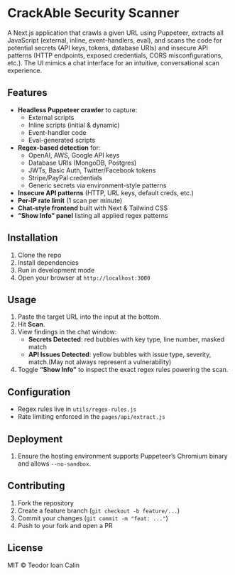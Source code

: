 # CrackAble Security Scanner

A Next.js application that crawls a given URL using Puppeteer, extracts all JavaScript (external, inline, event-handlers, eval), and scans the code for potential secrets (API keys, tokens, database URIs) and insecure API patterns (HTTP endpoints, exposed credentials, CORS misconfigurations, etc.). The UI mimics a chat interface for an intuitive, conversational scan experience.

## Features

- **Headless Puppeteer crawler** to capture:
  - External scripts
  - Inline scripts (initial & dynamic)
  - Event-handler code
  - Eval-generated scripts
- **Regex-based detection** for:
  - OpenAI, AWS, Google API keys
  - Database URIs (MongoDB, Postgres)
  - JWTs, Basic Auth, Twitter/Facebook tokens
  - Stripe/PayPal credentials
  - Generic secrets via environment-style patterns
- **Insecure API patterns** (HTTP, URL keys, default creds, etc.)
- **Per-IP rate limit** (1 scan per minute)
- **Chat-style frontend** built with Next & Tailwind CSS
- **“Show Info” panel** listing all applied regex patterns

## Installation

1. Clone the repo
2. Install dependencies
3. Run in development mode
4. Open your browser at `http://localhost:3000`

## Usage

1. Paste the target URL into the input at the bottom.
2. Hit **Scan**.
3. View findings in the chat window:
   - **Secrets Detected**: red bubbles with key type, line number, masked match
   - **API Issues Detected**: yellow bubbles with issue type, severity, match.(May not always represent a vulnerability)
4. Toggle **“Show Info”** to inspect the exact regex rules powering the scan.

## Configuration

- Regex rules live in `utils/regex-rules.js`
- Rate limiting enforced in the `pages/api/extract.js`

## Deployment

1. Ensure the hosting environment supports Puppeteer’s Chromium binary and allows `--no-sandbox`.

## Contributing

1. Fork the repository
2. Create a feature branch (`git checkout -b feature/...`)
3. Commit your changes (`git commit -m "feat: ..."`)
4. Push to your fork and open a PR

## License

MIT © Teodor Ioan Calin
